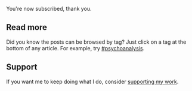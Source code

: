 You're now subscribed, thank you.

## Read more

Did you know the posts can be browsed by tag? Just click on a tag at the bottom of any article. For example, try [#psychoanalysis](/tags/psychoanalysis/).

## Support

If you want me to keep doing what I do, consider [supporting my work](/support/).
